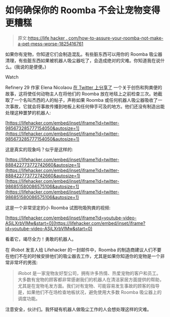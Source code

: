 # 如何确保你的 Roomba 不会让宠物变得更糟糕

> 原文:[https://life hacker . com/how-to-assure-your-roomba-not-make-a-pet-mess-worse-1825416761](https://lifehacker.com/how-to-ensure-your-roomba-doesnt-make-a-pet-mess-worse-1825416761)

如果你有宠物，你知道它们会制造混乱。有些脏东西可以用你的 Roomba 吸尘器清理，有些脏东西如果被机器人吸尘器吃了，会造成绝对的灾难。你知道我在说什么。(我说的是便便。)

Watch

Refinery 29 作家 Elena Nicolaou [在 Twitter 上分享了](https://twitter.com/elenawonders) 一个关于创伤和狗粪便的故事，这将使任何动物主人在将他们的 Roomba 放在地毯上之前检查三次。她截取了一个名叫杰西的人的帖子，声称如果 Roomba 或任何机器人吸尘器吸收了一次事故，它就会将事故传播到地板上和任何伸手可及的地方。他们还没有制造出能处理这种噩梦的机器人:

 [https://lifehacker.com/embed/inset/iframe?id=twitter-985673285777154050&autosize=1](https://lifehacker.com/embed/inset/iframe?id=twitter-985673285777154050&autosize=1) 

这是真实的现象吗？似乎是这样的:

 [https://lifehacker.com/embed/inset/iframe?id=twitter-888422773772742660&autosize=1](https://lifehacker.com/embed/inset/iframe?id=twitter-888422773772742660&autosize=1)  [https://lifehacker.com/embed/inset/iframe?id=twitter-986851580086575106&autosize=1](https://lifehacker.com/embed/inset/iframe?id=twitter-986851580086575106&autosize=1) 

这是一个非常坚定的小 Roomba 试图吮吸狗粪的视频:

 [https://lifehacker.com/embed/inset/iframe?id=youtube-video-ASjLXrbVlMw&start=0](https://lifehacker.com/embed/inset/iframe?id=youtube-video-ASjLXrbVlMw&start=0) 

看着它，竭尽全力！勇敢的机器人。

在 iRobot 发言人给 Lifehacker 的一封邮件中，Roomba 的制造商建议人们不要在他们不在的时候安排他们的吸尘器去工作，尤其是如果你知道你的宠物是一个非常非常坏的男孩:

> iRobot 是一家宠物友好型公司，拥有许多热情、热爱宠物的客户和员工。大多数有宠物的顾客都非常感谢我们的机器人在清洁家居方面提供的帮助，尤其是在宠物毛发方面。我们对有宠物、可能容易发生事故的顾客的指导是，如果他们不在场检查地板状况，避免使用大多数 Roomba 吸尘器上的调度功能。

注意安全，伙计们。我怀疑有机器人做吸尘工作的人会想处理这样的灾难。